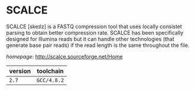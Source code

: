 # SCALCE

SCALCE [skeɪlz] is a FASTQ compression tool that uses locally consistet parsing  to obtain better compression rate. SCALCE has been specifically designed for Illumina reads but it can  handle other technologies (that generate base pair reads) if the read length is the same throughout the file.

*homepage*: <http://scalce.sourceforge.net/Home>

version | toolchain
--------|----------
``2.7`` | ``GCC/4.8.2``
